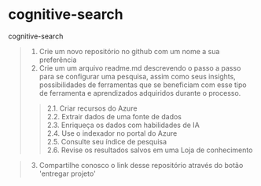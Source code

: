 # cognitive-search  
cognitive-search  

> 1. Crie um novo repositório no github com um nome a sua preferência  
> 2. Crie um um arquivo readme.md descrevendo o passo a passo para se configurar uma pesquisa, assim como seus insights, possibilidades de ferramentas que se beneficiam com esse tipo de ferramenta e aprendizados adquiridos durante o processo.  
>> 2.1. Criar recursos do Azure  
> 2.2. Extrair dados de uma fonte de dados  
> 2.3. Enriqueça os dados com habilidades de IA  
> 2.4. Use o indexador no portal do Azure  
> 2.5. Consulte seu índice de pesquisa  
> 2.6. Revise os resultados salvos em uma Loja de conhecimento  

> 3. Compartilhe conosco o link desse repositório através do botão 'entregar projeto'  

